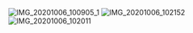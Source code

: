 
![IMG_20201006_100905_1](https://user-images.githubusercontent.com/67545874/95158181-c4af4900-07bc-11eb-8307-d59d28efef4d.jpg)
![IMG_20201006_102152](https://user-images.githubusercontent.com/67545874/95158813-608d8480-07be-11eb-8fab-8d15a78bb419.jpg)
![IMG_20201006_102011](https://user-images.githubusercontent.com/67545874/95159326-954e0b80-07bf-11eb-9e55-c54a4499c2c5.jpg)

